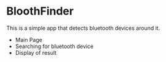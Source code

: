 # BloothFinder
This is a simple app that detects bluetooth devices around it.

<ul>
<li>Main Page

<li>Searching for bluetooth device

<li>Display of result
</ul>

